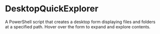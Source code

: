 # DesktopQuickExplorer
A PowerShell script that creates a desktop form displaying files and folders at a specified path. Hover over the form to expand and explore contents.
